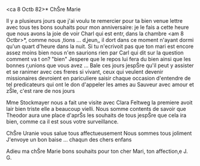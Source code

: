  <ca 8 Octb 82>*
ChŠre Marie

Il y a plusieurs jours que j'ai voulu te remercier pour ta bien venue lettre avec tous tes bons souhaits pour mon anniversaire: je le fais a cette heure que nous avons la joie de voir Charl qui est entr‚ dans la chambre <am 8 Octbr>*, comme nous ‚tions … d‚jeun‚, il dort dans ce moment n'ayant dormi qu'un quart d'heure dans la nuit. Si tu n'ecrivoit pas que ton mari est encore assez moins bien nous n'en saurions rien par Carl qui dit sur la question comment va t on? "bien" Jespere que le repos lui fera du bien ainsi que les bonnes r‚unions que vous avez … Bale ces jours jespŠre qu'il peut y assister et se ranimer avec ces freres si vivant, ceux qui veulent devenir missionaires devroient en pariculiere saisir chaque occasion d'entendre de tel predicateurs qui ont le don d'appeler les ames au Sauveur avec amour et zŠle, c'est rare de nos jours

Mme Stockmayer nous a fait une visite avec Clara Feltweg la premiere avoit lair bien triste elle a beaucoup vielli. Nous somme contents de savoir que Theodor aura une place d'aprŠs les souhaits de tous jespŠre que cela ira bien, comme ca il est sous votre surveillance.

ChŠre Uranie vous salue tous affectueusement Nous sommes tous joliment J'envoye un bon baise … chaqun des chers enfans

Adieu ma chŠre Marie bons souhaits pour ton cher Mari, ton affection‚e  J. G.
